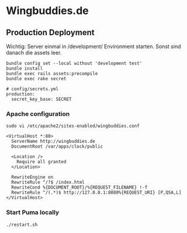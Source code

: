 # Wingbuddies.de

## Production Deployment

Wichtig: Server einmal in /development/ Environment starten. Sonst sind danach die assets leer.

```
bundle config set --local without 'development test'
bundle install
bundle exec rails assets:precompile
bundle exec rake secret 
```

```
# config/secrets.yml
production:
  secret_key_base: SECRET 
```

### Apache configuration

```
sudo vi /etc/apache2/sites-enabled/wingbuddies.conf

<VirtualHost *:80>
  ServerName http://wingbuddies.de
  DocumentRoot /var/apps/clock/public

  <Location />
    Require all granted
  </Location>

  RewriteEngine on
  RewriteRule ^/?$ /index.html
  RewriteCond %{DOCUMENT_ROOT}/%{REQUEST_FILENAME} !-f
  RewriteRule ^/(.*)$ http://127.0.0.1:8080%{REQUEST_URI} [P,QSA,L]
</VirtualHost>
```

### Start Puma locally

```
./restart.sh
```